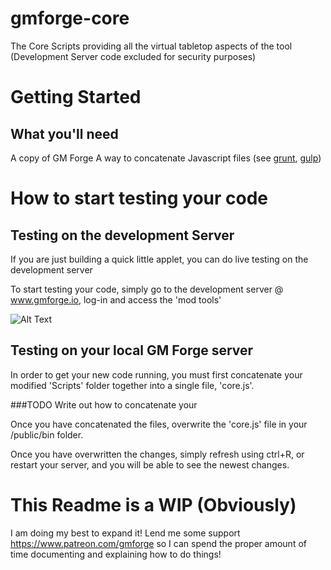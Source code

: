 # gmforge-core
The Core Scripts providing all the virtual tabletop aspects of the tool (Development Server code excluded for security purposes)

# Getting Started

## What you'll need
A copy of GM Forge
A way to concatenate Javascript files (see [grunt](https://github.com/gruntjs/grunt), [gulp](https://github.com/gulpjs/gulp))



# How to start testing your code

## Testing on the development Server
If you are just building a quick little applet, you can do live testing on the development server

To start testing your code, simply go to the development server @ www.gmforge.io, log-in and access the 'mod tools'

![Alt Text](https://i.imgur.com/KXwZkLV.gif)


## Testing on your local GM Forge server

In order to get your new code running, you must first concatenate your modified 'Scripts' folder together into a single file, 'core.js'. 

###TODO Write out how to concatenate your 

Once you have concatenated the files, overwrite the 'core.js' file in your /public/bin folder.

Once you have overwritten the changes, simply refresh using ctrl+R, or restart your server, and you will be able to see the newest changes.

# This Readme is a WIP (Obviously)
I am doing my best to expand it! Lend me some support https://www.patreon.com/gmforge so I can spend the proper amount of time documenting and explaining how to do things!
